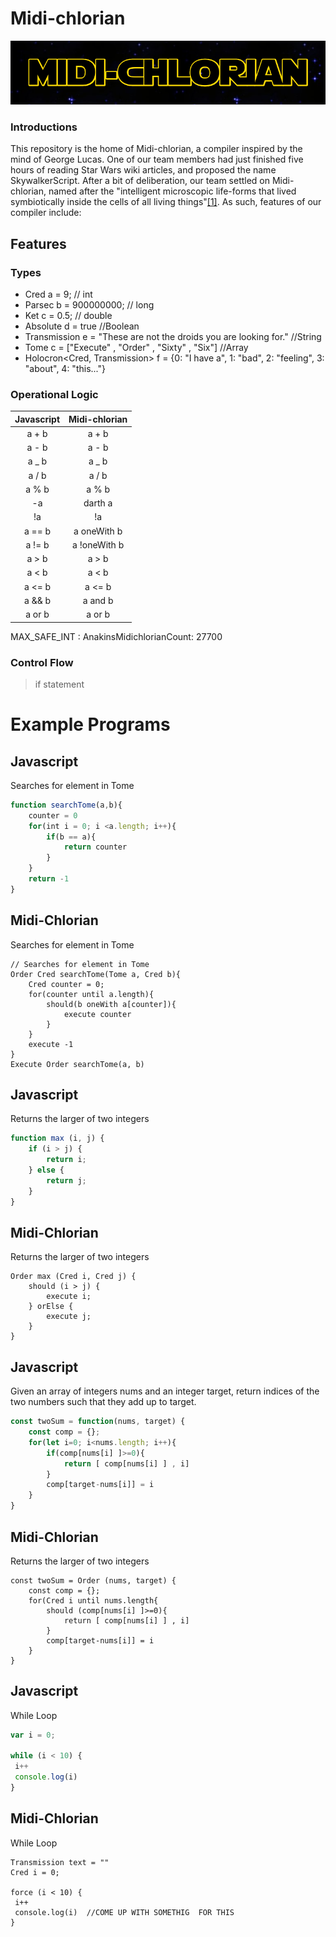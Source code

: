 # Midi-chlorian

<div align="center">
<img src="https://raw.githubusercontent.com/cpon00/midi-chlorian/main/midichlorian%20title.png" />
</div>

### Introductions

This repository is the home of Midi-chlorian, a compiler inspired by the mind of George Lucas. One of our team members had just finished five hours of reading Star Wars wiki articles, and proposed the name SkywalkerScript. After a bit of deliberation, our team settled on Midi-chlorian, named after the "intelligent microscopic life-forms that lived symbiotically inside the cells of all living things"[[1]](https://starwars.fandom.com/wiki/Midi-chlorian). As such, features of our compiler include:

## Features

### Types

- Cred a = 9; // int
- Parsec b = 900000000; // long
- Ket c = 0.5; // double
- Absolute d = true //Boolean
- Transmission e = "These are not the droids you are looking for." //String
- Tome<Transmission> c = ["Execute" , "Order" , "Sixty" , "Six"] //Array
- Holocron<Cred, Transmission> f = {0: "I have a", 1: "bad", 2: "feeling", 3: "about", 4: "this..."}

### Operational Logic

| Javascript | Midi-chlorian |
| :--------: | :-----------: |
|   a + b    |     a + b     |
|   a - b    |     a - b     |
|   a \_ b   |    a \_ b     |
|   a / b    |     a / b     |
|   a % b    |     a % b     |
|     -a     |    darth a    |
|     !a     |      !a       |
|   a == b   |  a oneWith b  |
|   a != b   | a !oneWith b  |
|   a > b    |     a > b     |
|   a < b    |     a < b     |
|   a <= b   |    a <= b     |
|   a && b   |    a and b    |
|   a or b   |    a or b     |

MAX_SAFE_INT : AnakinsMidichlorianCount: 27700

### Control Flow

> if statement

# Example Programs

## Javascript

Searches for element in Tome

```Javascript
function searchTome(a,b){
    counter = 0
    for(int i = 0; i <a.length; i++){
        if(b == a){
            return counter
        }
    }
    return -1
}
```

## Midi-Chlorian

Searches for element in Tome

```
// Searches for element in Tome
Order Cred searchTome(Tome a, Cred b){
    Cred counter = 0;
    for(counter until a.length){
        should(b oneWith a[counter]){
            execute counter
        }
    }
    execute -1
}
Execute Order searchTome(a, b)
```

## Javascript

Returns the larger of two integers

```JavaScript
function max (i, j) {
    if (i > j) {
        return i;
    } else {
        return j;
    }
}
```

## Midi-Chlorian

Returns the larger of two integers

```
Order max (Cred i, Cred j) {
    should (i > j) {
        execute i;
    } orElse {
        execute j;
    }
}
```

## Javascript

Given an array of integers nums and an integer target, return indices of the two numbers such that they add up to target.

```JavaScript
const twoSum = function(nums, target) {
    const comp = {};
    for(let i=0; i<nums.length; i++){
        if(comp[nums[i] ]>=0){
            return [ comp[nums[i] ] , i]
        }
        comp[target-nums[i]] = i
    }
}
```

## Midi-Chlorian

Returns the larger of two integers

```
const twoSum = Order (nums, target) {
    const comp = {};
    for(Cred i until nums.length{
        should (comp[nums[i] ]>=0){
            return [ comp[nums[i] ] , i]
        }
        comp[target-nums[i]] = i
    }
}
```

## Javascript

While Loop

```JavaScript
var i = 0;

while (i < 10) {
 i++
 console.log(i)
}
```

## Midi-Chlorian

While Loop

```
Transmission text = ""
Cred i = 0;

force (i < 10) {
 i++
 console.log(i)  //COME UP WITH SOMETHIG  FOR THIS
}
```
